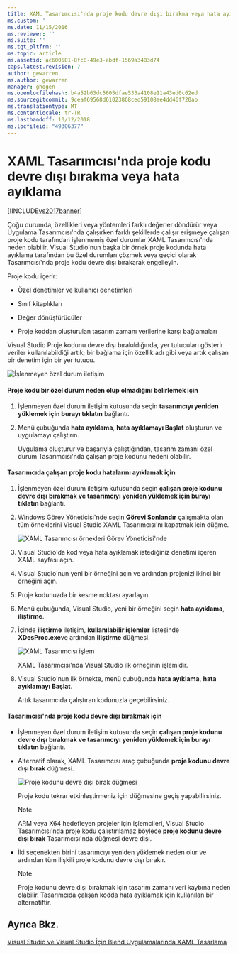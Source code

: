 ```yaml
---
title: XAML Tasarımcısı'nda proje kodu devre dışı bırakma veya hata ayıklama | Microsoft Docs
ms.custom: ''
ms.date: 11/15/2016
ms.reviewer: ''
ms.suite: ''
ms.tgt_pltfrm: ''
ms.topic: article
ms.assetid: ac600581-8fc8-49e3-abdf-1569a3483d74
caps.latest.revision: 7
author: gewarren
ms.author: gewarren
manager: ghogen
ms.openlocfilehash: b4a52b63dc5605dfae533a4108e11a43ed0c62ed
ms.sourcegitcommit: 9ceaf69568d61023868ced59108ae4dd46f720ab
ms.translationtype: MT
ms.contentlocale: tr-TR
ms.lasthandoff: 10/12/2018
ms.locfileid: "49306377"
---
```

# <a name="debugging-or-disabling-project-code-in-xaml-designer"></a>XAML Tasarımcısı'nda proje kodu devre dışı bırakma veya hata ayıklama
[!INCLUDE[vs2017banner](../includes/vs2017banner.md)]

Çoğu durumda, özellikleri veya yöntemleri farklı değerler döndürür veya Uygulama Tasarımcısı'nda çalışırken farklı şekillerde çalışır erişmeye çalışan proje kodu tarafından işlenmemiş özel durumlar XAML Tasarımcısı'nda neden olabilir. Visual Studio'nun başka bir örnek proje kodunda hata ayıklama tarafından bu özel durumları çözmek veya geçici olarak Tasarımcısı'nda proje kodu devre dışı bırakarak engelleyin.  
  
 Proje kodu içerir:  
  
-   Özel denetimler ve kullanıcı denetimleri  
  
-   Sınıf kitaplıkları  
  
-   Değer dönüştürücüler  
  
-   Proje koddan oluşturulan tasarım zamanı verilerine karşı bağlamaları  
  
 Visual Studio Proje kodunu devre dışı bırakıldığında, yer tutucuları gösterir veriler kullanılabildiği artık; bir bağlama için özellik adı gibi veya artık çalışan bir denetim için bir yer tutucu.  
  
 ![İşlenmeyen özel durum iletişim](../designers/media/xaml-unhandledexception.png "XAML_UnhandledException")  
  
#### <a name="to-determine-if-project-code-is-causing-an-exception"></a>Proje kodu bir özel durum neden olup olmadığını belirlemek için  
  
1.  İşlenmeyen özel durum iletişim kutusunda seçin **tasarımcıyı yeniden yüklemek için burayı tıklatın** bağlantı.  
  
2.  Menü çubuğunda **hata ayıklama**, **hata ayıklamayı Başlat** oluşturun ve uygulamayı çalıştırın.  
  
     Uygulama oluşturur ve başarıyla çalıştığından, tasarım zamanı özel durum Tasarımcısı'nda çalışan proje kodunu nedeni olabilir.  
  
#### <a name="to-debug-project-code-running-in-the-designer"></a>Tasarımcıda çalışan proje kodu hatalarını ayıklamak için  
  
1.  İşlenmeyen özel durum iletişim kutusunda seçin **çalışan proje kodunu devre dışı bırakmak ve tasarımcıyı yeniden yüklemek için burayı tıklatın** bağlantı.  
  
2.  Windows Görev Yöneticisi'nde seçin **Görevi Sonlandır** çalışmakta olan tüm örneklerini Visual Studio XAML Tasarımcısı'nı kapatmak için düğme.  
  
     ![XAML Tasarımcısı örnekleri Görev Yöneticisi'nde](../designers/media/xaml-taskmanager.png "XAML_TaskManager")  
  
3.  Visual Studio'da kod veya hata ayıklamak istediğiniz denetimi içeren XAML sayfası açın.  
  
4.  Visual Studio'nun yeni bir örneğini açın ve ardından projenizi ikinci bir örneğini açın.  
  
5.  Proje kodunuzda bir kesme noktası ayarlayın.  
  
6.  Menü çubuğunda, Visual Studio, yeni bir örneğini seçin **hata ayıklama**, **iliştirme**.  
  
7.  İçinde **iliştirme** iletişim, **kullanılabilir işlemler** listesinde **XDesProc.exe**ve ardından **iliştirme** düğmesi.  
  
     ![XAML Tasarımcısı işlem](../designers/media/xaml-attach.png "XAML_Attach")  
  
     XAML Tasarımcısı'nda Visual Studio ilk örneğinin işlemidir.  
  
8.  Visual Studio'nun ilk örnekte, menü çubuğunda **hata ayıklama**, **hata ayıklamayı Başlat**.  
  
     Artık tasarımcıda çalıştıran kodunuzla geçebilirsiniz.  
  
#### <a name="to-disable-project-code-in-the-designer"></a>Tasarımcısı'nda proje kodu devre dışı bırakmak için  
  
-   İşlenmeyen özel durum iletişim kutusunda seçin **çalışan proje kodunu devre dışı bırakmak ve tasarımcıyı yeniden yüklemek için burayı tıklatın** bağlantı.  
  
-   Alternatif olarak, XAML Tasarımcısı araç çubuğunda **proje kodunu devre dışı bırak** düğmesi.  
  
     ![Proje kodunu devre dışı bırak düğmesi](../designers/media/xaml-disablecode.png "XAML_DisableCode")  
  
     Proje kodu tekrar etkinleştirmeniz için düğmesine geçiş yapabilirsiniz.  
  
    > [!NOTE]
    >  ARM veya X64 hedefleyen projeler için işlemcileri, Visual Studio Tasarımcısı'nda proje kodu çalıştırılamaz böylece **proje kodunu devre dışı bırak** Tasarımcısı'nda düğmesi devre dışı.  
  
-   İki seçenekten birini tasarımcıyı yeniden yüklemek neden olur ve ardından tüm ilişkili proje kodunu devre dışı bırakır.  
  
    > [!NOTE]
    >  Proje kodunu devre dışı bırakmak için tasarım zamanı veri kaybına neden olabilir. Tasarımcıda çalışan kodda hata ayıklamak için kullanılan bir alternatiftir.  
  
## <a name="see-also"></a>Ayrıca Bkz.  
 [Visual Studio ve Visual Studio İçin Blend Uygulamalarında XAML Tasarlama](../designers/designing-xaml-in-visual-studio.md)





